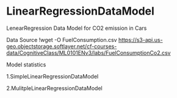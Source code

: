 # LinearRegressionDataModel
LenearRegression Data Model for CO2 emission in Cars

Data Source 
  !wget -O FuelConsumption.csv https://s3-api.us-geo.objectstorage.softlayer.net/cf-courses-data/CognitiveClass/ML0101ENv3/labs/FuelConsumptionCo2.csv

Model statistics
  
  1.SimpleLinearRegressionDataModel

  2.MulitpleLinearRegressionDataModel

